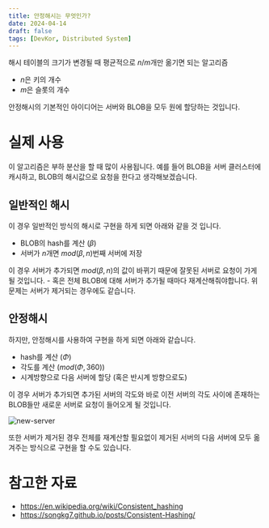 ```yaml
---
title: 안정해시는 무엇인가?
date: 2024-04-14
draft: false
tags: [DevKor, Distributed System]
---
```


해시 테이블의 크기가 변경될 때 평균적으로 $n / m$개만 옮기면 되는 알고리즘

- $n$은 키의 개수
- $m$은 슬롯의 개수

안정해시의 기본적인 아이디어는 서버와 BLOB을 모두 원에 할당하는 것입니다.

# 실제 사용

이 알고리즘은 부하 분산을 할 때 많이 사용됩니다.
예를 들어 BLOB을 서버 클러스터에 캐시하고, BLOB의 해시값으로 요청을 한다고 생각해보겠습니다.

## 일반적인 해시

이 경우 일반적인 방식의 해시로 구현을 하게 되면 아래와 같을 것 입니다.

- BLOB의 hash를 계산 ($\beta$)
- 서버가 $n$개면 $mod(\beta, n)$번째 서버에 저장

이 경우 서버가 추가되면 $mod(\beta, n)$의 값이 바뀌기 때문에 잘못된 서버로 요청이 가게될 것입니다. - 혹은 전체 BLOB에 대해 서버가 추가될 때마다 재계산해줘야합니다.
위 문제는 서버가 제거되는 경우에도 같습니다.

## 안정해시

하지만, 안정해시를 사용하여 구현을 하게 되면 아래와 같습니다.

- hash를 계산 ($\Phi$)
- 각도를 계산 ($mod(\Phi, 360)$)
- 시계방향으로 다음 서버에 할당 (혹은 반시계 방향으로도)

이 경우 서버가 추가되면 추가된 서버의 각도와 바로 이전 서버의 각도 사이에 존재하는 BLOB들만 새로운 서버로 요청이 들어오게 될 것입니다.

![new-server](/posts/2024-04-14-what-is-consistent-hashing/new-server.png)

또한 서버가 제거된 경우 전체를 재계산할 필요없이 제거된 서버의 다음 서버에 모두 옮겨주는 방식으로 구현을 할 수도 있습니다.

# 참고한 자료

- https://en.wikipedia.org/wiki/Consistent_hashing
- https://songkg7.github.io/posts/Consistent-Hashing/
